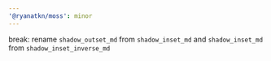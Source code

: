 ```yaml
---
'@ryanatkn/moss': minor
---
```


break: rename `shadow_outset_md` from `shadow_inset_md` and `shadow_inset_md` from `shadow_inset_inverse_md`
